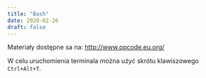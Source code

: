 ```yaml
---
title: "Bash"
date: 2020-02-26
draft: false
---
```



Materiały dostępne sa na:
<http://www.opcode.eu.org/>

W celu uruchomienia terminala można użyć skrótu klawiszowego `Ctrl+Alt+T`.
